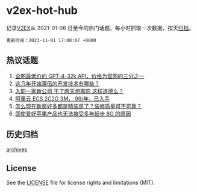 # v2ex-hot-hub

 记录[V2EX](https://www.v2ex.com/)从 2021-01-06 日至今的热门话题。每小时抓取一次数据，按天[归档](archives)。

`更新时间：2023-11-01 17:08:07 +0800`

## 热议话题

1. [全网最低价的 GPT-4-32k API，价格为官网的三分之一](https://www.v2ex.com/t/987214)
1. [这几年开始落伍的开发技术有哪些？](https://www.v2ex.com/t/987300)
1. [入职一家新公司 干了两天想离职 这样道德么？](https://www.v2ex.com/t/987260)
1. [阿里云 ECS 2C2G 3M， 99/年，已入手](https://www.v2ex.com/t/987267)
1. [怎么现在新房好多都是精装房了？装修质量可不可靠？](https://www.v2ex.com/t/987299)
1. [即使爱好苹果产品也无法接受多年起步 8G 的原因](https://www.v2ex.com/t/987259)

## 历史归档

[archives](archives)

## License

See the [LICENSE](LICENSE) file for license rights and limitations (MIT).
